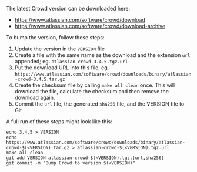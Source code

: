 The latest Crowd version can be downloaded here:

* https://www.atlassian.com/software/crowd/download
* https://www.atlassian.com/software/crowd/download-archive


To bump the version, follow these steps:

1. Update the version in the `VERSION` file
2. Create a file with the same name as the download and the extension `url`
   appended; eg. `atlassian-crowd-3.4.5.tgz.url`
3. Put the download URL into this file, eg.
   `https://www.atlassian.com/software/crowd/downloads/binary/atlassian-crowd-3.4.5.tar.gz`
4. Create the checksum file by calling `make all clean` once.  This will
   download the file, calculate the checksum and then remove the download
   again.
5. Commit the `url` file, the generated `sha256` file, and the VERSION file
   to Git

A full run of these steps might look like this:

```
echo 3.4.5 > VERSION
echo https://www.atlassian.com/software/crowd/downloads/binary/atlassian-crowd-$(<VERSION).tar.gz > atlassian-crowd-$(<VERSION).tgz.url
make all clean
git add VERSION atlassian-crowd-$(<VERSION).tgz.{url,sha256}
git commit -m "Bump Crowd to version $(<VERSION)"
```

